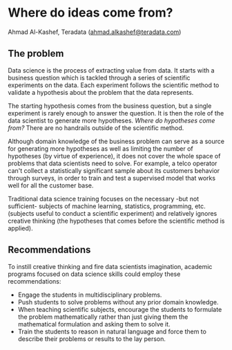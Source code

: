 # Where do ideas come from?

Ahmad Al-Kashef, Teradata (ahmad.alkashef@teradata.com)

## The problem
Data science is the process of extracting value from data. It starts with a business question 
which is tackled through a series of scientific experiments on the data. Each experiment 
follows the scientific method to validate a hypothesis about the problem that the data represents.

The starting hypothesis comes from the business question, but a single experiment is rarely enough 
to answer the question. It is then the role of the data scientist to generate more hypotheses. 
*Where do hypotheses come from?* There are no handrails outside of the scientific method.

Although domain knowledge of the business problem can serve as a source for generating more 
hypotheses as well as limiting the number of hypotheses (by virtue of experience), it
does not cover the whole space of problems that data scientists need to solve. For example,
a telco operator can't collect a statistically significant sample about its customers 
behavior through surveys, in order to train and test a supervised model that works well for 
all the customer base.  

Traditional data science training focuses on the necessary -but not sufficient- subjects of 
machine learning, statistics, programming, etc. (subjects useful to conduct a scientific experiment) 
and relatively ignores creative thinking (the hypotheses that comes before the scientific method is applied).

## Recommendations
To instill creative thinking and fire data scientists imagination, academic programs focused on 
data science skills could employ these recommendations: 

- Engage the students in multidisciplinary problems.
- Push students to solve problems without any prior domain knowledge.
- When teaching scientific subjects, encourage the students to formulate the problem 
mathematically rather than just giving them the mathematical formulation and asking them to solve it.
- Train the students to reason in natural language and force them to describe their problems or results
to the lay person.
